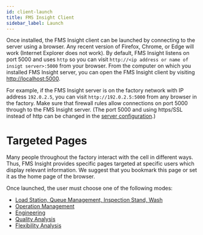 ```yaml
---
id: client-launch
title: FMS Insight Client
sidebar_label: Launch
---
```


Once installed, the FMS Insight client can be launched by connecting to the
server using a browser. Any recent version of Firefox, Chrome, or Edge will
work (Internet Explorer does not work). By default, FMS
Insight listens on port 5000 and uses `http` so you can visit `http://<ip address or name of insigt server>:5000` from your browser. From the computer
on which you installed FMS Insight server, you can open the FMS Insight client by
visiting [http://localhost:5000](http://localhost:5000).

For example, if the FMS Insight server is on the factory network with IP
address `192.0.2.5`, you can visit `http://192.0.2.5:5000` from any browser
in the factory. Make sure that firewall rules allow connections on port 5000
through to the FMS Insight server. (The port 5000 and using https/SSL instead of http can
be changed in the [server configuration](server-config.md).)

# Targeted Pages

Many people throughout the factory interact with the cell in different ways.
Thus, FMS Insight provides specific pages targeted at specific users which
display relevant information. We suggest that you bookmark this page or set
it as the home page of the browser.

Once launched, the user must choose one of the following modes:

- [Load Station, Queue Management, Inspection Stand, Wash](client-station-monitor.md)
- [Operation Management](client-operations.md)
- [Engineering](client-engineering.md)
- [Quality Analysis](client-quality.md)
- [Flexibility Analysis](client-flexibility-analysis.md)

